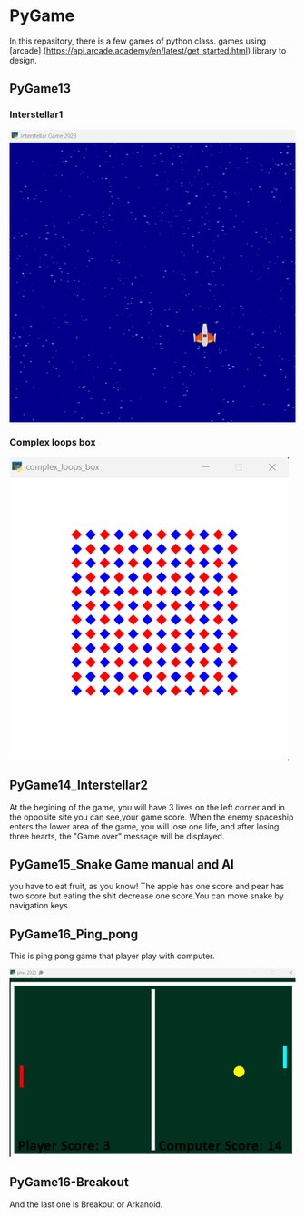 # PyGame
In this repasitory, there is a few games of python class. 
games using [arcade] (https://api.arcade.academy/en/latest/get_started.html) library to design.

## PyGame13
### Interstellar1
![_Interstellar_](PyGame13_Interstellar1\Interstellar.png)

### Complex loops box
![_complexloops_](PyGame13_Interstellar1\complexloops.png)

## PyGame14_Interstellar2
At the begining of the game, you will have 3 lives on the left corner and in the opposite site you can see,your game score.
When the enemy spaceship enters the lower area of ​​the game, you will lose one life, and after losing three hearts, the "Game over" message will be displayed.

## PyGame15_Snake Game manual and AI
you have to eat fruit, as you know!
The apple has one score and pear has two score but eating the shit decrease one score.You can move snake by navigation keys.

## PyGame16_Ping_pong
This is ping pong game that player play with computer.

![_pingpong_](PyGame16_Breakout,Pong\Pong\pingpong.png)

## PyGame16-Breakout 

And the last one is Breakout or Arkanoid.


